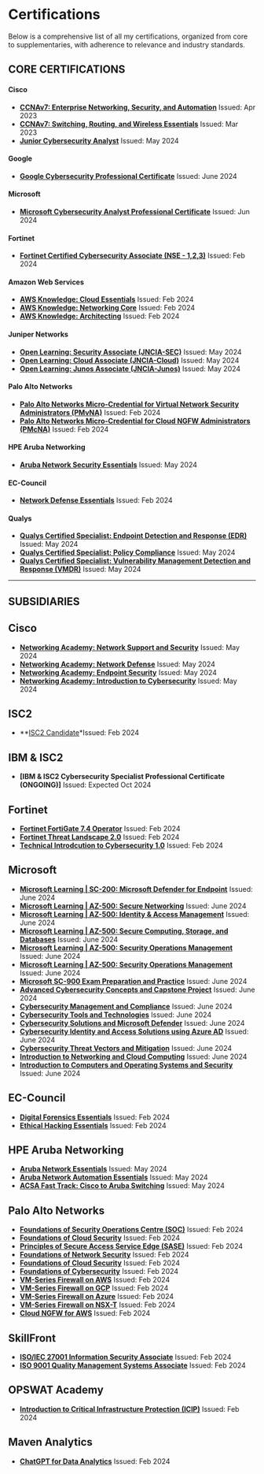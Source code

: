# Certifications

Below is a comprehensive list of all my certifications, organized from core to supplementaries, with adherence to relevance and industry standards.

## CORE CERTIFICATIONS

  #### Cisco
  - **[CCNAv7: Enterprise Networking, Security, and Automation](https://www.credly.com/badges/421e0dee-b5ce-4e74-abfa-284c42938a40/public_url)** Issued: Apr 2023
  - **[CCNAv7: Switching, Routing, and Wireless Essentials](https://www.credly.com/badges/dc0e8d15-d18a-476b-9814-da20771cf8dc/public_url)** Issued: Mar 2023
  - **[Junior Cybersecurity Analyst](https://www.credly.com/badges/7dc61d6c-9e1f-44b4-add0-1b3a26873812/public_url)** Issued: May 2024

  #### Google
  - **[Google Cybersecurity Professional Certificate](https://drive.google.com/file/d/1BfyJsJEG6PjdR32HL_J1oRmsvaImj1hQ/view?usp=drive_link)** Issued: June 2024
  
  #### Microsoft
  - **[Microsoft Cybersecurity Analyst Professional Certificate](https://drive.google.com/file/d/1aJyZr9vfHpCRsVj7SHhh4NGlCTJ_92V6/view?usp=drive_link)** Issued: Jun 2024

  #### Fortinet
  - **[Fortinet Certified Cybersecurity Associate (NSE - 1,2,3)](https://drive.google.com/file/d/1yKLGIhgN4ubNKke7a_WIcBAKnu2-s2_X/view?usp=drive_link)** Issued: Feb 2024

  #### Amazon Web Services
  - **[AWS Knowledge: Cloud Essentials](https://www.credly.com/badges/0f80635d-4cb8-47a8-a9f2-485e5c1dc85b/public_url)** Issued: Feb 2024
  - **[AWS Knowledge: Networking Core](https://www.credly.com/badges/10c5e70c-cc57-4faa-a522-d0796dab0e45/public_url)** Issued: Feb 2024
  - **[AWS Knowledge: Architecting](https://www.credly.com/badges/a60c486c-bcd1-418e-868c-2764689d4e41/public_url)** Issued: Feb 2024

  #### Juniper Networks
  - **[Open Learning: Security Associate (JNCIA-SEC)](https://drive.google.com/file/d/11NfplKX1Q3rL6YFsYuU2HsoDxO7-yc3_/view?usp=drive_link)** Issued: May 2024
  - **[Open Learning: Cloud Associate (JNCIA-Cloud)](https://drive.google.com/file/d/19MCNtJP4WQJWRhuz1mULCZr8WySYpCyc/view?usp=drive_link)** Issued: May 2024
  - **[Open Learning: Junos Associate (JNCIA-Junos)](https://drive.google.com/file/d/1zpK66KFHSO9VWls3JlkKxBeYsB5xpOFi/view?usp=drive_link)** Issued: May 2024
    
  #### Palo Alto Networks
  - **[Palo Alto Networks Micro-Credential for Virtual Network Security Administrators (PMvNA)](https://www.credly.com/badges/93113800-60a7-4fc0-8287-98bdb84c5a16/public_url)** Issued: Feb 2024
  - **[Palo Alto Networks Micro-Credential for Cloud NGFW Administrators (PMcNA)](https://www.credly.com/badges/d66e7a70-d472-422f-8192-5cdd202ef5c5/public_url)** Issued: Feb 2024

  #### HPE Aruba Networking
  - **[Aruba Network Security Essentials](https://drive.google.com/file/d/1Fc_2Jk6ITjZlQ4oZHLpCd66dCBPXV15R/view?usp=drive_link)** Issued: May 2024

  #### EC-Council
  - **[Network Defense Essentials](https://drive.google.com/file/d/1JPGz7zpXlLvD0IuKPcl_D-uHsD_LZqpi/view?usp=drive_link)** Issued: Feb 2024
  
  #### Qualys
  - **[Qualys Certified Specialist: Endpoint Detection and Response (EDR)](https://drive.google.com/file/d/1PAKhOSkxhHsTJSkZaXb-ID3I6GbV8ig1/view?usp=drive_link)** Issued: May 2024
  - **[Qualys Certified Specialist: Policy Compliance](https://drive.google.com/file/d/1MF9Rmb8hlDXxSn8TGz-nyFcaPt-Rqvg6/view?usp=drive_link)** Issued: May 2024
  - **[Qualys Certified Specialist: Vulnerability Management Detection and Response (VMDR)](https://drive.google.com/file/d/1Dwze0fljgk-mtO6viOdo9r9lMTZede3U/view?usp=drive_link)** Issued: May 2024

---

## SUBSIDIARIES

## Cisco
- **[Networking Academy: Network Support and Security](https://www.credly.com/badges/fc5e0998-24d6-49f8-ad08-0bff38de0255/public_url)** Issued: May 2024
- **[Networking Academy: Network Defense](https://www.credly.com/badges/05154f0e-fe07-44e6-b6eb-d0c0fa5a3b76/public_url)** Issued: May 2024
- **[Networking Academy: Endpoint Security](https://www.credly.com/badges/2b12ff8d-57eb-47bf-8a73-fa50fb21d50c/public_url)** Issued: May 2024
- **[Networking Academy: Introduction to Cybersecurity](https://www.credly.com/badges/ba9aab2b-a706-4705-a12b-8b9d89ee5d2c/public_url)** Issued: May 2024

## ISC2
- **[ISC2 Candidate](https://www.credly.com/badges/e33c7634-ed0a-4ac7-8616-1dd477d8002e/public_url)*Issued: Feb 2024

## IBM & ISC2
- **[IBM & ISC2 Cybersecurity Specialist Professional Certificate (ONGOING)]** Issued: Expected Oct 2024

## Fortinet
- **[Fortinet FortiGate 7.4 Operator](https://www.credly.com/badges/ed91c5b1-2eee-462f-a433-5ca02f4a774a/public_url)** Issued: Feb 2024
- **[Fortinet Threat Landscape 2.0](https://www.credly.com/badges/c85a4d45-470d-4caf-9d40-2f98ba098492/public_url)** Issued: Feb 2024
- **[Technical Introdcution to Cybersecurity 1.0](https://www.credly.com/badges/3d16671a-f2cd-4712-93ac-7c4657ca6a0d/public_url)** Issued: Feb 2024

## Microsoft
- **[Microsoft Learning | SC-200: Microsoft Defender for Endpoint](https://drive.google.com/file/d/1_g0ent0spZp1enDN6jLZis4ITPJpHLPR/view?usp=drive_link)** Issued: June 2024
- **[Microsoft Learning | AZ-500: Secure Networking](https://drive.google.com/file/d/11sWmA2b2WAF0DkuOnvg6Is6pTh_IOARc/view?usp=drive_link)** Issued: June 2024
- **[Microsoft Learning | AZ-500: Identity & Access Management](https://drive.google.com/file/d/1HeU0Bt64ctyTvGWkSuq9E59lY8EJD9oc/view?usp=drive_link)** Issued: June 2024
- **[Microsoft Learning | AZ-500: Secure Computing, Storage, and Databases](https://drive.google.com/file/d/1_g0ent0spZp1enDN6jLZis4ITPJpHLPR/view?usp=drive_link)** Issued: June 2024
- **[Microsoft Learning | AZ-500: Security Operations Management](https://drive.google.com/file/d/1e5tvzm_vp8s8TaCAWLrev2bFTtLxe7Tt/view?usp=drive_link)** Issued: June 2024
- **[Microsoft Learning | AZ-500: Security Operations Management](https://drive.google.com/file/d/1e5tvzm_vp8s8TaCAWLrev2bFTtLxe7Tt/view?usp=drive_link)** Issued: June 2024
- **[Microsoft SC-900 Exam Preparation and Practice](https://drive.google.com/file/d/1Hqsw1K08-RUBoCrxwVLRquFWYbIhpFId/view?usp=drive_link)** Issued: June 2024
- **[Advanced Cybersecurity Concepts and Capstone Project](https://drive.google.com/file/d/1WUip37iaRN0LqNktg2h3YFSexV7TA-_K/view?usp=drive_link)** Issued: June 2024
- **[Cybersecurity Management and Compliance](https://drive.google.com/file/d/1Ez6Yxnyl_YlJSIEcbKWDNsuCuKRAOMFn/view?usp=drive_link)** Issued: June 2024
- **[Cybersecurity Tools and Technologies](https://drive.google.com/file/d/1gHjdc9yo5puDDy4zHiuHOiam8xwBNpOf/view?usp=drive_link)** Issued: June 2024
- **[Cybersecurity Solutions and Microsoft Defender](https://drive.google.com/file/d/1cxEDobTcFZd4C-NWOgfeildJxaKP6Rpl/view?usp=drive_link)** Issued: June 2024
- **[Cybersecurity Identity and Access Solutions using Azure AD](https://drive.google.com/file/d/1EO7T-tlbVW4tgTgv5UD9PpdkN4HGGQQd/view?usp=drive_link)** Issued: June 2024
- **[Cybersecurity Threat Vectors and Mitigation](https://drive.google.com/file/d/1J5LOpiCJ0-4l0vNJ7FLSOO8h1tebt2xq/view?usp=drive_link)** Issued: June 2024
- **[Introduction to Networking and Cloud Computing](https://drive.google.com/file/d/1Mb_aQLJcxjGutJQLOi6VQmndswrYqsYF/view?usp=drive_link)** Issued: June 2024
- **[Introduction to Computers and Operating Systems and Security](https://drive.google.com/file/d/1BUgeMLCzDDIOA2CbtXEPf4hrZZ9Kbtwm/view?usp=drive_link)** Issued: June 2024

## EC-Council
- **[Digital Forensics Essentials](https://drive.google.com/file/d/1EsDFnQysIowDE4_gZG-MJGs5WaFbkXcP/view?usp=drive_link)** Issued: Feb 2024
- **[Ethical Hacking Essentials](https://drive.google.com/file/d/1PK6wxktU7Hp2DHCAQVkWz8LTRFCpwqz9/view?usp=drive_link)** Issued: Feb 2024
  
## HPE Aruba Networking
- **[Aruba Network Essentials](https://drive.google.com/file/d/18JHuMrUP2pttf2_u7L0N8BrJsWKlzETd/view?usp=drive_link)** Issued: May 2024
- **[Aruba Network Automation Essentials](https://drive.google.com/file/d/1nIAEU9BOMuUarMPZTvYtGabOmlIN-oU4/view?usp=drive_link)** Issued: May 2024
- **[ACSA Fast Track: Cisco to Aruba Switching](https://drive.google.com/file/d/1L2wwGRKNoGXgCS5lrKcP4CUlIxzNiHvX/view?usp=drive_link)** Issued: May 2024

## Palo Alto Networks
- **[Foundations of Security Operations Centre (SOC)](https://drive.google.com/file/d/1xtEuKWarJHwlVFHHywndn_CJkLXgtIHe/view?usp=drive_link)** Issued: Feb 2024
- **[Foundations of Cloud Security](https://drive.google.com/file/d/1U5EHDSS5dApO0CleGEhgY0qzBgUMA-R-/view?usp=drive_link)** Issued: Feb 2024
- **[Principles of Secure Access Service Edge (SASE)](https://drive.google.com/file/d/1t50Q9id3QZOByFUDK8xSW0mBhH8aluri/view?usp=drive_link)** Issued: Feb 2024
- **[Foundations of Network Security](https://drive.google.com/file/d/1n87Ty3Ih_pvOXXu0Z9YhvJkhGoHWEwdH/view?usp=drive_link)** Issued: Feb 2024
- **[Foundations of Cloud Security](https://drive.google.com/file/d/1U5EHDSS5dApO0CleGEhgY0qzBgUMA-R-/view?usp=drive_link)** Issued: Feb 2024
- **[Foundations of Cybersecurity](https://drive.google.com/file/d/1PT6TOPgi6nT4FecqKIIXAGCx6sMBsBIp/view?usp=drive_link)** Issued: Feb 2024
- **[VM-Series Firewall on AWS](https://drive.google.com/file/d/1tMtN_NPTeF8-rCqBxR_1MZpJlTc18JiJ/view?usp=drive_link)** Issued: Feb 2024
- **[VM-Series Firewall on GCP](https://drive.google.com/file/d/1iJJ24olsZUvm77iQE3pfRPGrOejIOV2r/view?usp=drive_link)** Issued: Feb 2024
- **[VM-Series Firewall on Azure](https://drive.google.com/file/d/1F8C3Wtxd767nbZn7_ViN9_EaKQpeS48V/view?usp=drive_link)** Issued: Feb 2024
- **[VM-Series Firewall on NSX-T](https://drive.google.com/file/d/14EHSAsYWwjMPU28IGa4Glje5KsOBtA8L/view?usp=drive_link)** Issued: Feb 2024
- **[Cloud NGFW for AWS](https://drive.google.com/file/d/1vFgvBGcEse46cTSzIcarwE1FG9QS0kkl/view?usp=drive_link)** Issued: Feb 2024

## SkillFront
- **[ISO/IEC 27001 Information Security Associate](https://drive.google.com/file/d/1KFUgA7unjo3kkwE3y1kplyXD4vrR-awX/view?usp=drive_link)** Issued: Feb 2024
- **[ISO 9001 Quality Management Systems Associate](https://drive.google.com/file/d/1H4IhbFAx_OCIvaCs5V9JEfhNVyuE2ZHl/view?usp=drive_link)** Issued: Feb 2024

## OPSWAT Academy
- **[Introduction to Critical Infrastructure Protection (ICIP)](https://www.credly.com/badges/0a8b9b0a-2504-41b5-b6b5-a37c8fc86c58/public_url)** Issued: Feb 2024

## Maven Analytics
- **[ChatGPT for Data Analytics](https://drive.google.com/file/d/11Rf-wMFI_GBSG5PsWk68QwMyYj9OHsNL/view?usp=drive_link)** Issued: Feb 2024
